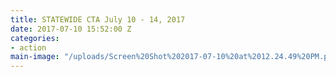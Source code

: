 ```yaml
---
title: STATEWIDE CTA July 10 - 14, 2017
date: 2017-07-10 15:52:00 Z
categories:
- action
main-image: "/uploads/Screen%20Shot%202017-07-10%20at%2012.24.49%20PM.png"
---
```


[](https://www.facebook.com/711171719083183/videos/714468785420143/)
